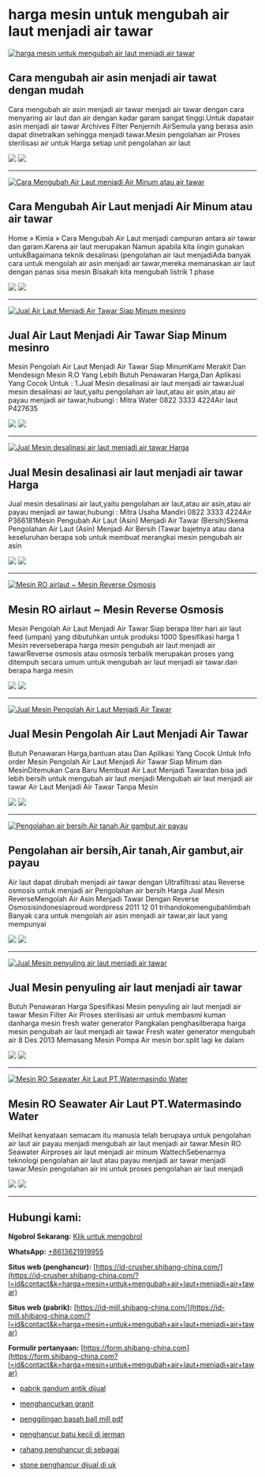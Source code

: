 # harga mesin untuk mengubah air laut menjadi air tawar

<a href="https://swt.shibang-china.com/?l=id&img&k=harga+mesin+untuk+mengubah+air+laut+menjadi+air+tawar" target="_blank">![harga mesin untuk mengubah air laut menjadi air tawar](http://static.shibang-china.com/all-800x300/1526.jpg)</a>

## Cara mengubah air asin menjadi air tawat dengan mudah
Cara mengubah air asin menjadi air tawar menjadi air tawar dengan cara menyaring air laut dan air dengan kadar garam sangat tinggi.Untuk dapatair asin menjadi air tawar Archives Filter Penjernih AirSemula yang berasa asin dapat dinetralkan sehingga menjadi tawar.Mesin pengolahan air Proses sterilisasi air untuk Harga setiap unit pengolahan air laut


<a href="https://whatsapp.shibangsoft.com/WhatsApp.php" target="_blank" title="WhatsApp">![](http://static.shibang-china.com/icon/whatsapp.png)</a> <a href="https://swt.shibang-china.com/?l=id&icon&k=harga+mesin+untuk+mengubah+air+laut+menjadi+air+tawar" target="_blank">![](http://static.shibang-china.com/icon/chat-id.png)</a>

---

<a href="https://swt.shibang-china.com/?l=id&img&k=harga+mesin+untuk+mengubah+air+laut+menjadi+air+tawar" target="_blank">![Cara Mengubah Air Laut menjadi Air Minum atau air tawar](http://static.shibang-china.com/all-800x300/780.jpg)</a>

## Cara Mengubah Air Laut menjadi Air Minum atau air tawar
Home » Kimia » Cara Mengubah Air Laut menjadi campuran antara air tawar dan garam.Karena air laut merupakan Namun apabila kita iingin gunakan untukBagaimana teknik desalinasi (pengolahan air laut menjadiAda banyak cara untuk mengolah air asin menjadi air tawar,mereka memanaskan air laut dengan panas sisa mesin Bisakah kita mengubah listrik 1 phase


<a href="https://whatsapp.shibangsoft.com/WhatsApp.php" target="_blank" title="WhatsApp">![](http://static.shibang-china.com/icon/whatsapp.png)</a> <a href="https://swt.shibang-china.com/?l=id&icon&k=harga+mesin+untuk+mengubah+air+laut+menjadi+air+tawar" target="_blank">![](http://static.shibang-china.com/icon/chat-id.png)</a>

---

<a href="https://swt.shibang-china.com/?l=id&img&k=harga+mesin+untuk+mengubah+air+laut+menjadi+air+tawar" target="_blank">![Jual Air Laut Menjadi Air Tawar Siap Minum mesinro](http://static.shibang-china.com/all-800x300/561.jpg)</a>

## Jual Air Laut Menjadi Air Tawar Siap Minum mesinro
Mesin Pengolah Air Laut Menjadi Air Tawar Siap MinumKami Merakit Dan Mendesign Mesin R.O Yang Lebih Butuh Penawaran Harga,Dan Aplikasi Yang Cocok Untuk : 1.Jual Mesin desalinasi air laut menjadi air tawarJual mesin desalinasi air laut,yaitu pengolahan air laut,atau air asin,atau air payau menjadi air tawar,hubungi : Mitra Water 0822 3333 4224Air laut P427635


<a href="https://whatsapp.shibangsoft.com/WhatsApp.php" target="_blank" title="WhatsApp">![](http://static.shibang-china.com/icon/whatsapp.png)</a> <a href="https://swt.shibang-china.com/?l=id&icon&k=harga+mesin+untuk+mengubah+air+laut+menjadi+air+tawar" target="_blank">![](http://static.shibang-china.com/icon/chat-id.png)</a>

---

<a href="https://swt.shibang-china.com/?l=id&img&k=harga+mesin+untuk+mengubah+air+laut+menjadi+air+tawar" target="_blank">![Jual Mesin desalinasi air laut menjadi air tawar Harga](http://static.shibang-china.com/all-800x300/120.jpg)</a>

## Jual Mesin desalinasi air laut menjadi air tawar Harga
Jual mesin desalinasi air laut,yaitu pengolahan air laut,atau air asin,atau air payau menjadi air tawar,hubungi : Mitra Usaha Mandiri 0822 3333 4224Air P366181Mesin Pengubah Air Laut (Asin) Menjadi Air Tawar (Bersih)Skema Pengolahan Air Laut (Asin) Menjadi Air Bersih (Tawar bajetnya atau dana keseluruhan berapa sob untuk membuat merangkai mesin pengubah air asin


<a href="https://whatsapp.shibangsoft.com/WhatsApp.php" target="_blank" title="WhatsApp">![](http://static.shibang-china.com/icon/whatsapp.png)</a> <a href="https://swt.shibang-china.com/?l=id&icon&k=harga+mesin+untuk+mengubah+air+laut+menjadi+air+tawar" target="_blank">![](http://static.shibang-china.com/icon/chat-id.png)</a>

---

<a href="https://swt.shibang-china.com/?l=id&img&k=harga+mesin+untuk+mengubah+air+laut+menjadi+air+tawar" target="_blank">![Mesin RO airlaut ~ Mesin Reverse Osmosis](http://static.shibang-china.com/all-800x300/1524.jpg)</a>

## Mesin RO airlaut ~ Mesin Reverse Osmosis
Mesin Pengolah Air Laut Menjadi Air Tawar Siap berapa liter hari air laut feed (umpan) yang dibutuhkan untuk produksi 1000 Spesifikasi harga 1 Mesin reverseberapa harga mesin pengubah air laut menjadi air tawarReverse osmosis atau osmosis terbalik merupakan proses yang ditempuh secara umum untuk mengubah air laut menjadi air tawar.dan berapa harga mesin


<a href="https://whatsapp.shibangsoft.com/WhatsApp.php" target="_blank" title="WhatsApp">![](http://static.shibang-china.com/icon/whatsapp.png)</a> <a href="https://swt.shibang-china.com/?l=id&icon&k=harga+mesin+untuk+mengubah+air+laut+menjadi+air+tawar" target="_blank">![](http://static.shibang-china.com/icon/chat-id.png)</a>

---

<a href="https://swt.shibang-china.com/?l=id&img&k=harga+mesin+untuk+mengubah+air+laut+menjadi+air+tawar" target="_blank">![Jual Mesin Pengolah Air Laut Menjadi Air Tawar](http://static.shibang-china.com/all-800x300/813.jpg)</a>

## Jual Mesin Pengolah Air Laut Menjadi Air Tawar
Butuh Penawaran Harga,bantuan atau Dan Aplikasi Yang Cocok Untuk Info order Mesin Pengolah Air Laut Menjadi Air Tawar Siap Minum dan MesinDitemukan Cara Baru Membuat Air Laut Menjadi Tawardan bisa jadi lebih bersih untuk mengubah air laut menjadi Mengubah air laut menjadi air tawar Air Laut Menjadi Air Tawar Tanpa Mesin


<a href="https://whatsapp.shibangsoft.com/WhatsApp.php" target="_blank" title="WhatsApp">![](http://static.shibang-china.com/icon/whatsapp.png)</a> <a href="https://swt.shibang-china.com/?l=id&icon&k=harga+mesin+untuk+mengubah+air+laut+menjadi+air+tawar" target="_blank">![](http://static.shibang-china.com/icon/chat-id.png)</a>

---

<a href="https://swt.shibang-china.com/?l=id&img&k=harga+mesin+untuk+mengubah+air+laut+menjadi+air+tawar" target="_blank">![Pengolahan air bersih,Air tanah,Air gambut,air payau](http://static.shibang-china.com/all-800x300/1199.jpg)</a>

## Pengolahan air bersih,Air tanah,Air gambut,air payau
Air laut dapat dirubah menjadi air tawar dengan Ultrafiltrasi atau Reverse osmosis untuk menjadi air Pengolahan air bersih Harga Jual Mesin ReverseMengolah Air Asin Menjadi Tawar Dengan Reverse Osmosisindonesiaproud.wordpress 2011 12 01 trihandokomengubahlimbah Banyak cara untuk mengolah air asin menjadi air tawar,air laut yang mempunyai


<a href="https://whatsapp.shibangsoft.com/WhatsApp.php" target="_blank" title="WhatsApp">![](http://static.shibang-china.com/icon/whatsapp.png)</a> <a href="https://swt.shibang-china.com/?l=id&icon&k=harga+mesin+untuk+mengubah+air+laut+menjadi+air+tawar" target="_blank">![](http://static.shibang-china.com/icon/chat-id.png)</a>

---

<a href="https://swt.shibang-china.com/?l=id&img&k=harga+mesin+untuk+mengubah+air+laut+menjadi+air+tawar" target="_blank">![Jual Mesin penyuling air laut menjadi air tawar](http://static.shibang-china.com/all-800x300/1389.jpg)</a>

## Jual Mesin penyuling air laut menjadi air tawar
Butuh Penawaran Harga Spesifikasi Mesin penyuling air laut menjadi air tawar Mesin Filter Air Proses sterilisasi air untuk membasmi kuman danharga mesin fresh water generator Pangkalan penghasilberapa harga mesin pengubah air laut menjadi air tawar Fresh water generator mengubah air 8 Des 2013 Memasang Mesin Pompa Air mesin bor.split lagi ke dalam


<a href="https://whatsapp.shibangsoft.com/WhatsApp.php" target="_blank" title="WhatsApp">![](http://static.shibang-china.com/icon/whatsapp.png)</a> <a href="https://swt.shibang-china.com/?l=id&icon&k=harga+mesin+untuk+mengubah+air+laut+menjadi+air+tawar" target="_blank">![](http://static.shibang-china.com/icon/chat-id.png)</a>

---

<a href="https://swt.shibang-china.com/?l=id&img&k=harga+mesin+untuk+mengubah+air+laut+menjadi+air+tawar" target="_blank">![Mesin RO Seawater Air Laut PT.Watermasindo Water](http://static.shibang-china.com/all-800x300/1008.jpg)</a>

## Mesin RO Seawater Air Laut PT.Watermasindo Water
Melihat kenyataan semacam itu manusia telah berupaya untuk pengolahan air laut air payau menjadi mengubah air laut menjadi air tawar.Mesin RO Seawater Airproses air laut menjadi air minum WattechSebenarnya teknologi pengolahan air laut atau payau menjadi air tawar menjadi tawar.Mesin pengolahan air ini untuk proses pengolahan air laut menjadi


<a href="https://whatsapp.shibangsoft.com/WhatsApp.php" target="_blank" title="WhatsApp">![](http://static.shibang-china.com/icon/whatsapp.png)</a> <a href="https://swt.shibang-china.com/?l=id&icon&k=harga+mesin+untuk+mengubah+air+laut+menjadi+air+tawar" target="_blank">![](http://static.shibang-china.com/icon/chat-id.png)</a>

---
## Hubungi kami:

**Ngobrol Sekarang:** [Klik untuk mengobrol](https://swt.shibang-china.com?l=id&contact&k=harga+mesin+untuk+mengubah+air+laut+menjadi+air+tawar)

**WhatsApp:**  [+8613621919955](https://whatsapp.shibangsoft.com/WhatsApp.php)

**Situs web (penghancur):** [https://id-crusher.shibang-china.com/](https://id-crusher.shibang-china.com/?l=id&contact&k=harga+mesin+untuk+mengubah+air+laut+menjadi+air+tawar)

**Situs web (pabrik):** [https://id-mill.shibang-china.com/](https://id-mill.shibang-china.com/?l=id&contact&k=harga+mesin+untuk+mengubah+air+laut+menjadi+air+tawar)

**Formulir pertanyaan:** [https://form.shibang-china.com](https://form.shibang-china.com?l=id&contact&k=harga+mesin+untuk+mengubah+air+laut+menjadi+air+tawar)

* [pabrik gandum antik dijual](../32/pabrik%20gandum%20antik%20dijual.md)

* [menghancurkan granit](../39/menghancurkan%20granit.md)

* [penggilingan basah ball mill pdf](../34/penggilingan%20basah%20ball%20mill%20pdf.md)

* [penghancur batu kecil di jerman](../33/penghancur%20batu%20kecil%20di%20jerman.md)

* [rahang penghancur di sebagai](../34/rahang%20penghancur%20di%20sebagai.md)

* [stone penghancur dijual di uk](../31/stone%20penghancur%20dijual%20di%20uk.md)